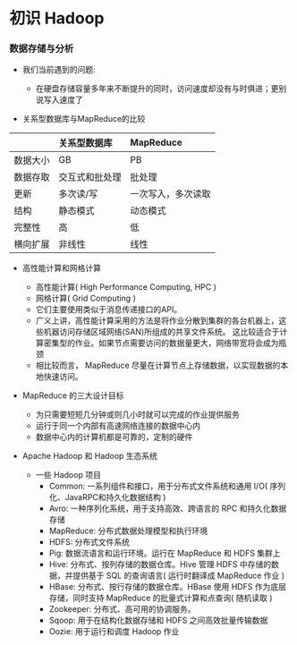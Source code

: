 
# 初识 Hadoop

### 数据存储与分析

* 我们当前遇到的问题:
    * 在硬盘存储容量多年来不断提升的同时，访问速度却没有与时俱进；更别说写入速度了

* 关系型数据库与MapReduce的比较

|  | 关系型数据库 | MapReduce |
|:---|:---|:---|
| 数据大小 | GB             | PB |
| 数据存取 | 交互式和批处理    | 批处理 |
| 更新    | 多次读/写        | 一次写入，多次读取 |
| 结构    | 静态模式         | 动态模式 |
| 完整性   | 高             | 低 |
| 横向扩展 | 非线性          | 线性 |

* 高性能计算和网格计算
    * 高性能计算( High Performance Computing, HPC )
    * 网格计算( Grid Computing )
    * 它们主要使用类似于消息传递接口的API。
    * 广义上讲，高性能计算采用的方法是将作业分散到集群的各台机器上，这些机器访问存储区域网络(SAN)所组成的共享文件系统。
        这比较适合于计算密集型的作业。如果节点需要访问的数据量更大，网络带宽将会成为瓶颈
    * 相比较而言， MapReduce 尽量在计算节点上存储数据，以实现数据的本地快速访问。

* MapReduce 的三大设计目标
    * 为只需要短短几分钟或则几小时就可以完成的作业提供服务
    * 运行于同一个内部有高速网络连接的数据中心内
    * 数据中心内的计算机都是可靠的，定制的硬件

* Apache Hadoop 和 Hadoop 生态系统
    * 一些 Hadoop 项目
        * Common: 一系列组件和接口，用于分布式文件系统和通用 I/O( 序列化、JavaRPC和持久化数据结构 )
        * Avro: 一种序列化系统，用于支持高效、跨语言的 RPC 和持久化数据存储
        * MapReduce: 分布式数据处理模型和执行环境
        * HDFS: 分布式文件系统
        * Pig: 数据流语言和运行环境。运行在 MapReduce 和 HDFS 集群上
        * Hive: 分布式、按列存储的数据仓库。Hive 管理 HDFS 中存储的数据，并提供基于 SQL 的查询语言( 运行时翻译成 MapReduce 作业 )
        * HBase: 分布式、按行存储的数据仓库。HBase 使用 HDFS 作为底层存储，同时支持 MapReduce 的批量式计算和点查询( 随机读取 )
        * Zookeeper: 分布式、高可用的协调服务。
        * Sqoop: 用于在结构化数据存储和 HDFS 之间高效批量传输数据
        * Oozie: 用于运行和调度 Hadoop 作业


